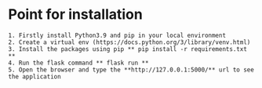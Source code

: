 # Point for installation
    1. Firstly install Python3.9 and pip in your local environment
    2. Create a virtual env (https://docs.python.org/3/library/venv.html)
    3. Install the packages using pip ** pip install -r requirements.txt ** 
    4. Run the flask command ** flask run **
    5. Open the browser and type the **http://127.0.0.1:5000/** url to see the application
